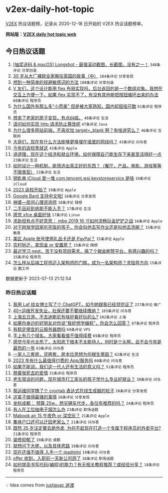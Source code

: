 # v2ex-daily-hot-topic

[V2EX](https://www.v2ex.com/) 热议话题榜，记录从 2020-12-18 日开始的 V2EX 热议话题榜单。

**网站版：[V2EX daily hot topic web](https://boojack.github.io/v2ex-daily-hot-topic-web/)**

## 今日热议话题

<!-- TODAY BEGIN -->

1. [[抽奖送码 & macOS] Longshot - 最强滚动截图、长截图，没有之一！](https://www.v2ex.com/t/956351) `348条评论` `分享创造`
1. [30 岁从大厂裸辞全家搬往英国的故事（中）](https://www.v2ex.com/t/956323) `184条评论` `分享发现`
1. [想到一种简单的规避敏感词的方法](https://www.v2ex.com/t/956482) `108条评论` `分享创造`
1. [V 友们，这个设计能用 flex 布局实现吗，后台返回的是一个数组对象。我想在交互上方便一下，如果 flex 实现不了，有没有其他能把按钮循环出来的办法](https://www.v2ex.com/t/956387) `68条评论` `程序员`
1. [为什么国外有那么多"小而美" 但是被大家熟知，国内却屈指可数](https://www.v2ex.com/t/956529) `61条评论` `程序员`
1. [想卖了老家的房子变现，有点纠结。](https://www.v2ex.com/t/956428) `48条评论` `生活`
1. [请问如何实现 http 请求防止篡改呢](https://www.v2ex.com/t/956327) `47条评论` `Java`
1. [为什么很多网站前端，不喜欢加 target=_blank 啊？有啥讲究么？](https://www.v2ex.com/t/956422) `46条评论` `互联网`
1. [大哥们，现在有什么方法能够更换埋在墙里的网线吗？](https://www.v2ex.com/t/956403) `43条评论` `问与答`
1. [今年的返校季就这](https://www.v2ex.com/t/956339) `42条评论` `Apple`
1. [讲道理，现在这个经济和就业环境，如何保障自己能生存下来甚至活得好一点](https://www.v2ex.com/t/956374) `23条评论` `生活`
1. [如何设计一种机制，能筛选出真正好的东西？（餐厅，产品，电影，游戏等等不限类型）](https://www.v2ex.com/t/956515) `22条评论` `生活`
1. [钥匙串 iCloud 里一堆 com.tencent.wsj.keystoreservice 是啥](https://www.v2ex.com/t/956444) `19条评论` `iCloud`
1. [2023 返校开始了](https://www.v2ex.com/t/956340) `19条评论` `Apple`
1. [Google Bard 支持中文啦!](https://www.v2ex.com/t/956455) `18条评论` `分享发现`
1. [神婆—民间心理咨询师](https://www.v2ex.com/t/956399) `18条评论` `随想`
1. [二手目前到底能不能入手？](https://www.v2ex.com/t/956449) `17条评论` `生活`
1. [感觉 xfce 桌面好快](https://www.v2ex.com/t/956376) `17条评论` `Linux`
1. [求助但有点不好意思： mbp 2019 16 寸如何流畅玩金铲铲之战](https://www.v2ex.com/t/956402) `16条评论` `Apple`
1. [对于刚放学回家吃完饭的孩子，你会叫他去写作业还是叫他去洗碗？](https://www.v2ex.com/t/956575) `15条评论` `教育`
1. [美区 Apple 账号使用礼品卡还是 PayPal？](https://www.v2ex.com/t/956530) `15条评论` `Apple`
1. [农村拆迁，拿现金 or 安置房？](https://www.v2ex.com/t/956507) `15条评论` `随想`
1. [最近学习 nest，苦于没有项目需求，搞了个掘金刷赞平台，有感兴趣的吗？](https://www.v2ex.com/t/956499) `15条评论` `程序员`
1. [怎么样从后端工程师迈入架构师的门槛，成为一名架构师？求指导方向](https://www.v2ex.com/t/956362) `15条评论` `酷工作`

数据更新于 2023-07-13 21:12:54

<!-- TODAY END -->

### 昨日热议话题

<!-- YESTERDAY BEGIN -->

1. [我用 Laf 给女博士写了个 ChatGPT，如今她跟我已经领完证了](https://www.v2ex.com/t/956180) `227条评论` `推广`
1. [40+运维开发失业，社保还要不要继续缴纳？](https://www.v2ex.com/t/956023) `165条评论` `问与答`
1. [上海五日游，不去迪斯尼有啥好看好玩的么?](https://www.v2ex.com/t/956025) `102条评论` `上海`
1. [如果你身边的好朋友对你说“我好想学编程”，你会怎么回答？](https://www.v2ex.com/t/956092) `87条评论` `程序员`
1. [有稳定便宜的云服务器商吗](https://www.v2ex.com/t/956033) `69条评论` `VPS`
1. [手上有几个域名，大家看看值不值得续费](https://www.v2ex.com/t/956114) `69条评论` `程序员`
1. [感觉今年也太热了，太阳底下根本不太能待人，何时是个头啊，会不会今年是最热的一年](https://www.v2ex.com/t/956042) `63条评论` `问与答`
1. [一家人三套房，贷两套，房本位思想为何根生蒂固？](https://www.v2ex.com/t/956122) `62条评论` `生活`
1. [2023 年有什么最值得付费的 App/服务吗](https://www.v2ex.com/t/956044) `60条评论` `问与答`
1. [如果不能润，我们这一代人还有生活的意义吗？](https://www.v2ex.com/t/956291) `51条评论` `程序员`
1. [祭奠我死去的爱情](https://www.v2ex.com/t/956257) `31条评论` `程序员`
1. [老生常谈的问题，现在城市打工家长的孩子学什么专业好就业？](https://www.v2ex.com/t/956030) `30条评论` `问与答`
1. [帮运维同学撸了个 crontab 表达式在线生成器的轮子](https://www.v2ex.com/t/956178) `28条评论` `分享发现`
1. [这辈子做得最骚的事情](https://www.v2ex.com/t/956205) `26条评论` `分享发现`
1. [坐标成都： 预算 25w，想买辆车代步，各位有推荐的吗？](https://www.v2ex.com/t/956269) `24条评论` `程序员`
1. [有人在工位抽电子烟怎么办](https://www.v2ex.com/t/956110) `23条评论` `职场话题`
1. [Mabook air 15,午夜色 or 深空灰？](https://www.v2ex.com/t/956273) `21条评论` `Apple`
1. [集体户口还可以迁回老家么？](https://www.v2ex.com/t/956194) `21条评论` `问与答`
1. [既然 35 岁注定要去跑外卖, 为何不趁现在打造一个专属于程序员的外卖平台?](https://www.v2ex.com/t/956145) `21条评论` `程序员`
1. [装修抑郁了](https://www.v2ex.com/t/956222) `19条评论` `成都`
1. [就想问下大佬，以及具体思路](https://www.v2ex.com/t/956120) `19条评论` `问与答`
1. [现在还值不值得 入手一个 ipadmini](https://www.v2ex.com/t/956108) `19条评论` `问与答`
1. [offer 收到，入职前一天新公司鸽了](https://www.v2ex.com/t/956058) `18条评论` `职场话题`
1. [如何提高书写代码(编程)的能力？有无相关教程推荐？或经验分享？](https://www.v2ex.com/t/956053) `18条评论` `程序员`

<!-- YESTERDAY END -->

---

💡 Idea comes from [justjavac 迷渡](https://github.com/justjavac/)
